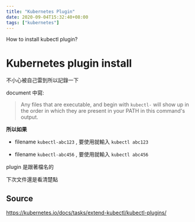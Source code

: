 ```yaml
---
title: "Kubernetes Plugin"
date: 2020-09-04T15:32:40+08:00
tags: ["kubernetes"]
---
```


How to install kubectl plugin?

<!--more-->

# Kubernetes plugin install

不小心被自己雷到所以記錄一下

document 中寫:

> Any files that are executable, and begin with `kubectl-` will show up in the order in which they are present in your PATH in this command's output.

**所以如果**

* filename `kubectl-abc123` , 要使用就輸入 `kubectl abc123`

* filename `kubectl-abc456` , 要使用就輸入 `kubectl abc456`

plugin 是跟著檔名的

下次文件還是看清楚點

## Source 

https://kubernetes.io/docs/tasks/extend-kubectl/kubectl-plugins/
